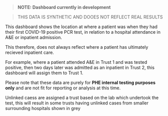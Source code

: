 > __NOTE: Dashboard currently in development__

> THIS DATA IS SYNTHETIC AND DOOES NOT REFLECT REAL RESULTS


This dashboard shows the location at where a patient was when they had their first COVID-19 positive PCR test, in relation to a hospital attendance in A&E or inpatient admission.

This therefore, does not always reflect where a patient has ultimately recieved inpatient care.

For example, where a patient attended A&E in Trust 1 and was tested positive, then two days later was admitted as an inpatient in Trust 2, this dashboard will assign them to Trust 1.


Please note that these data are purely for __PHE internal testing purposes only__ and are not fit for reporting or analysis at this time.

Unlinked caess are assigned a trust based on the lab which undertook the test, this will result in some trusts having unlinked cases from smaller surrounding hospitals shown in grey
